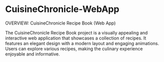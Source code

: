 # CuisineChronicle-WebApp

OVERVIEW: CuisineChronicle Recipe Book (Web App)

The CuisineChronicle Recipe Book project is a visually appealing and interactive web application that showcases a collection of recipes. It features an elegant design with a modern layout and engaging animations. Users can explore various recipes, making the culinary experience enjoyable and informative.

